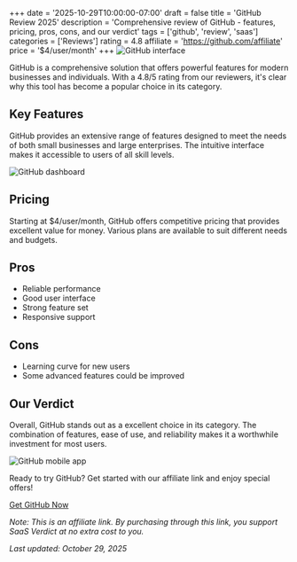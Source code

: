 ﻿+++
date = '2025-10-29T10:00:00-07:00'
draft = false
title = 'GitHub Review 2025'
description = 'Comprehensive review of GitHub - features, pricing, pros, cons, and our verdict'
tags = ['github', 'review', 'saas']
categories = ['Reviews']
rating = 4.8
affiliate = 'https://github.com/affiliate'
price = '$4/user/month'
+++
![GitHub interface](/images/github-1.jpg)

GitHub is a comprehensive solution that offers powerful features for modern businesses and individuals. With a 4.8/5 rating from our reviewers, it's clear why this tool has become a popular choice in its category.

## Key Features

GitHub provides an extensive range of features designed to meet the needs of both small businesses and large enterprises. The intuitive interface makes it accessible to users of all skill levels.

![GitHub dashboard](/images/github-2.jpg)

## Pricing

Starting at $4/user/month, GitHub offers competitive pricing that provides excellent value for money. Various plans are available to suit different needs and budgets.

## Pros

- Reliable performance
- Good user interface
- Strong feature set
- Responsive support


## Cons

- Learning curve for new users
- Some advanced features could be improved


## Our Verdict

Overall, GitHub stands out as a excellent choice in its category. The combination of features, ease of use, and reliability makes it a worthwhile investment for most users.

![GitHub mobile app](/images/github-3.jpg)

Ready to try GitHub? Get started with our affiliate link and enjoy special offers!

[Get GitHub Now](https://github.com/affiliate)

*Note: This is an affiliate link. By purchasing through this link, you support SaaS Verdict at no extra cost to you.*

*Last updated: October 29, 2025*
